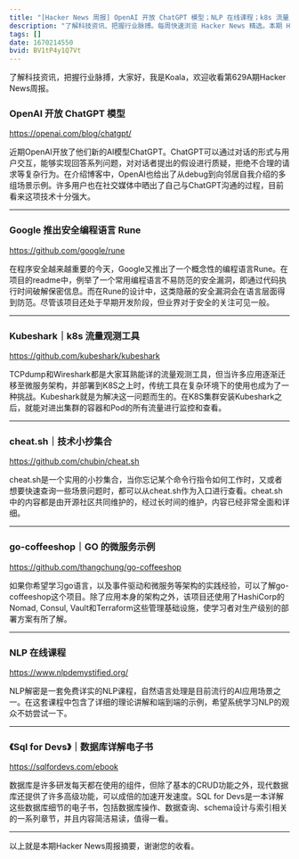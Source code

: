```yaml
---
title: "[Hacker News 周报] OpenAI 开放 ChatGPT 模型；NLP 在线课程；k8s 流量监测工具"
description: "了解科技资讯、把握行业脉搏。每周快速浏览 Hacker News 精选。本期 Hacker Newsletter 地址：https://mailchi.mp/hackernewsletter/629"
tags: []
date: 1670214550
bvid: BV1tP4y1Q7Vt
---
```

了解科技资讯，把握行业脉搏，大家好，我是Koala，欢迎收看第629A期Hacker News周报。

### OpenAI 开放 ChatGPT 模型

https://openai.com/blog/chatgpt/

近期OpenAI开放了他们新的AI模型ChatGPT。ChatGPT可以通过对话的形式与用户交互，能够实现回答系列问题，对对话者提出的假设进行质疑，拒绝不合理的请求等复杂行为。在介绍博客中，OpenAI也给出了从debug到向邻居自我介绍的多组场景示例。许多用户也在社交媒体中晒出了自己与ChatGPT沟通的过程，目前看来这项技术十分强大。

---

### Google 推出安全编程语言 Rune

https://github.com/google/rune

在程序安全越来越重要的今天，Google又推出了一个概念性的编程语言Rune。在项目的readme中，例举了一个常用编程语言不易防范的安全漏洞，即通过代码执行时间破解保密信息。而在Rune的设计中，这类隐蔽的安全漏洞会在语言层面得到防范。尽管该项目还处于早期开发阶段，但业界对于安全的关注可见一般。

---
### Kubeshark｜k8s 流量观测工具

https://github.com/kubeshark/kubeshark

TCPdump和Wireshark都是大家耳熟能详的流量观测工具，但当许多应用逐渐迁移至微服务架构，并部署到K8S之上时，传统工具在复杂环境下的使用也成为了一种挑战。Kubeshark就是为解决这一问题而生的。在K8S集群安装Kubeshark之后，就能对进出集群的容器和Pod的所有流量进行监控和查看。

---
### cheat.sh｜技术小抄集合

https://github.com/chubin/cheat.sh

cheat.sh是一个实用的小抄集合，当你忘记某个命令行指令如何工作时，又或者想要快速查询一些场景问题时，都可以从cheat.sh作为入口进行查看。cheat.sh中的内容都是由开源社区共同维护的，经过长时间的维护，内容已经非常全面和详细。

---
### go-coffeeshop｜GO 的微服务示例

https://github.com/thangchung/go-coffeeshop

如果你希望学习go语言，以及事件驱动和微服务等架构的实践经验，可以了解go-coffeeshop这个项目。除了应用本身的架构之外，该项目还使用了HashiCorp的Nomad, Consul, Vault和Terraform这些管理基础设施，使学习者对生产级别的部署方案有所了解。

---
### NLP 在线课程

https://www.nlpdemystified.org/

NLP解密是一套免费详实的NLP课程，自然语言处理是目前流行的AI应用场景之一。在这套课程中包含了详细的理论讲解和端到端的示例，希望系统学习NLP的观众不妨尝试一下。

---

### 《Sql for Devs》｜数据库详解电子书

https://sqlfordevs.com/ebook

数据库是许多研发每天都在使用的组件，但除了基本的CRUD功能之外，现代数据库还提供了许多高级功能，可以成倍的加速开发速度。SQL for Devs是一本详解这些数据库细节的电子书，包括数据库操作、数据查询、schema设计与索引相关的一系列章节，并且内容简洁易读，值得一看。

---

以上就是本期Hacker News周报摘要，谢谢您的收看。


